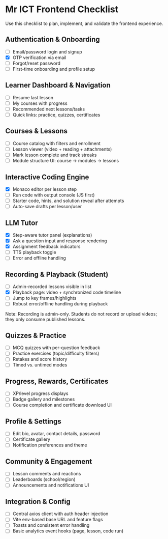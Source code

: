# Mr ICT Frontend Checklist

Use this checklist to plan, implement, and validate the frontend experience.

## Authentication & Onboarding
- [ ] Email/password login and signup
- [x] OTP verification via email
- [ ] Forgot/reset password
- [ ] First-time onboarding and profile setup

## Learner Dashboard & Navigation
- [ ] Resume last lesson
- [ ] My courses with progress
- [ ] Recommended next lessons/tasks
- [ ] Quick links: practice, quizzes, certificates

## Courses & Lessons
- [ ] Course catalog with filters and enrollment
- [ ] Lesson viewer (video + reading + attachments)
- [ ] Mark lesson complete and track streaks
- [ ] Module structure UI: course → modules → lessons

## Interactive Coding Engine
- [x] Monaco editor per lesson step
- [ ] Run code with output console (JS first)
- [ ] Starter code, hints, and solution reveal after attempts
- [ ] Auto-save drafts per lesson/user

## LLM Tutor
- [x] Step-aware tutor panel (explanations)
- [x] Ask a question input and response rendering
- [x] Assignment feedback indicators
- [ ] TTS playback toggle
- [ ] Error and offline handling

## Recording & Playback (Student)
- [ ] Admin-recorded lessons visible in list
- [x] Playback page: video + synchronized code timeline
- [ ] Jump to key frames/highlights
- [ ] Robust error/offline handling during playback

Note: Recording is admin-only. Students do not record or upload videos; they only consume published lessons.

## Quizzes & Practice
- [ ] MCQ quizzes with per-question feedback
- [ ] Practice exercises (topic/difficulty filters)
- [ ] Retakes and score history
- [ ] Timed vs. untimed modes

## Progress, Rewards, Certificates
- [ ] XP/level progress displays
- [ ] Badge gallery and milestones
- [ ] Course completion and certificate download UI

## Profile & Settings
- [ ] Edit bio, avatar, contact details, password
- [ ] Certificate gallery
- [ ] Notification preferences and theme

## Community & Engagement
- [ ] Lesson comments and reactions
- [ ] Leaderboards (school/region)
- [ ] Announcements and notifications UI

## Integration & Config
- [ ] Central axios client with auth header injection
- [ ] Vite env-based base URL and feature flags
- [ ] Toasts and consistent error handling
- [ ] Basic analytics event hooks (page, lesson, code run)
